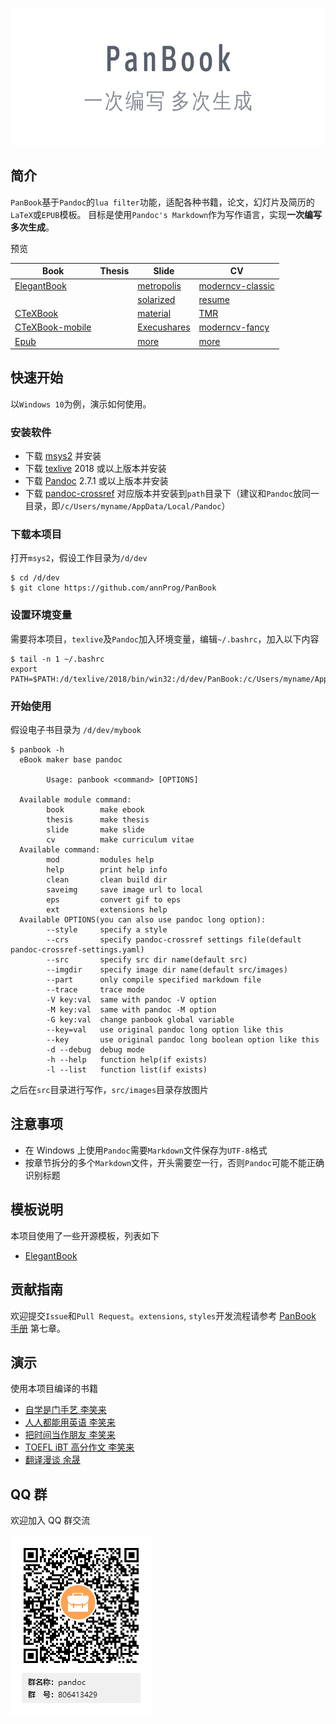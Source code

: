 <p align="center">
  <img height="220" src="src/images/logo.png">
</p>

## 简介
`PanBook`基于`Pandoc`的`lua filter`功能，适配各种书籍，论文，幻灯片及简历的`LaTeX`或`EPUB`模板。
目标是使用`Pandoc's Markdown`作为写作语言，实现**一次编写 多次生成**。

预览

| Book | Thesis | Slide | CV |
| --- | --- | --- | --- |
|[ElegantBook](https://api.annhe.net/PanBook/PanBook-book-elegantbook-pc.pdf) || [metropolis](https://api.annhe.net/PanBook/beamer-beamer-metropolis.pdf) |[moderncv-classic](https://api.annhe.net/PanBook/cv-cv-moderncv-classic-blue.pdf)|
|| |[solarized](https://api.annhe.net/PanBook/beamer-beamer-solarized.pdf)|[resume](https://api.annhe.net/PanBook/cv-cv-resume.pdf)|
|[CTeXBook](https://api.annhe.net/PanBook/PanBook-book-ctexbook-pc.pdf) | | [material](https://api.annhe.net/PanBook/beamer-beamer-material.pdf)| [TMR](https://api.annhe.net/PanBook/cv-cv-tmr.pdf)|
|[CTeXBook-mobile](https://api.annhe.net/PanBook/PanBook-book-ctexbook-mobile.pdf)| | [Execushares](https://api.annhe.net/PanBook/beamer-beamer-Execushares.pdf)|[moderncv-fancy](https://api.annhe.net/PanBook/cv-cv-moderncv-fancy-blue.pdf) |
|[Epub](https://api.annhe.net/PanBook/PanBook.epub)  | |[more](https://github.com/annProg/PanBook/tree/master/demo/beamer) |[more](https://github.com/annProg/PanBook/tree/master/demo/cv) |

## 快速开始
以`Windows 10`为例，演示如何使用。

### 安装软件

- 下载 [msys2](https://www.msys2.org/) 并安装
- 下载 [texlive](http://mirror.ctan.org/systems/texlive/Images/) 2018 或以上版本并安装
- 下载 [Pandoc](https://pandoc.org/installing.html) 2.7.1 或以上版本并安装
- 下载 [pandoc-crossref](https://github.com/lierdakil/pandoc-crossref/releases) 对应版本并安装到`path`目录下（建议和`Pandoc`放同一目录，即`/c/Users/myname/AppData/Local/Pandoc`）

### 下载本项目

打开`msys2`，假设工作目录为`/d/dev`

```
$ cd /d/dev
$ git clone https://github.com/annProg/PanBook
```

### 设置环境变量
需要将本项目，`texlive`及`Pandoc`加入环境变量，编辑`~/.bashrc`，加入以下内容

```
$ tail -n 1 ~/.bashrc
export PATH=$PATH:/d/texlive/2018/bin/win32:/d/dev/PanBook:/c/Users/myname/AppData/Local/Pandoc
```

### 开始使用
假设电子书目录为 `/d/dev/mybook`

```
$ panbook -h
  eBook maker base pandoc

        Usage: panbook <command> [OPTIONS]

  Available module command:
        book        make ebook
        thesis      make thesis
        slide       make slide
        cv          make curriculum vitae
  Available command:
        mod         modules help
        help        print help info
        clean       clean build dir
        saveimg     save image url to local
        eps         convert gif to eps
        ext         extensions help
  Available OPTIONS(you can also use pandoc long option):
        --style     specify a style
        --crs       specify pandoc-crossref settings file(default pandoc-crossref-settings.yaml)
        --src       specify src dir name(default src)
        --imgdir    specify image dir name(default src/images)
        --part      only compile specified markdown file
        --trace     trace mode
        -V key:val  same with pandoc -V option
        -M key:val  same with pandoc -M option
        -G key:val  change panbook global variable
        --key=val   use original pandoc long option like this
        --key       use original pandoc long boolean option like this
        -d --debug  debug mode
        -h --help   function help(if exists)
        -l --list   function list(if exists)
```

之后在`src`目录进行写作，`src/images`目录存放图片

## 注意事项
- 在 Windows 上使用`Pandoc`需要`Markdown`文件保存为`UTF-8`格式
- 按章节拆分的多个`Markdown`文件，开头需要空一行，否则`Pandoc`可能不能正确识别标题

## 模板说明
本项目使用了一些开源模板，列表如下

- [ElegantBook](https://github.com/ElegantLaTeX/ElegantBook)

## 贡献指南
欢迎提交`Issue`和`Pull Request`。`extensions`, `styles`开发流程请参考 [PanBook 手册](https://api.annhe.net/PanBook/PanBook-book-elegantbook-pc.pdf) 第七章。

## 演示

使用本项目编译的书籍

- [自学是门手艺 李笑来](https://github.com/pandoc-ebook/the-craft-of-selfteaching)
- [人人都能用英语 李笑来](https://github.com/pandoc-ebook/everyone-can-use-english)
- [把时间当作朋友 李笑来](https://github.com/pandoc-ebook/time-as-a-friend/releases)
- [TOEFL iBT 高分作文 李笑来](https://github.com/pandoc-ebook/twe185/releases)
- [翻译漫谈 余晟](https://github.com/pandoc-ebook/chitchat-on-translation/releases)

## QQ 群
欢迎加入 QQ 群交流

![](src/images/qq.png)